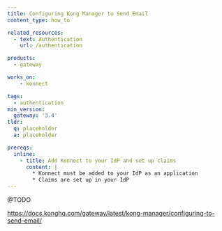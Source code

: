 ```yaml
---
title: Configuring Kong Manager to Send Email
content_type: how_to

related_resources:
  - text: Authentication
    url: /authentication

products:
  - gateway

works_on:
    - konnect

tags:
  - authentication
min_version:
  gateway: '3.4'
tldr: 
  q: placeholder
  a: placeholder

prereqs:
  inline:
    - title: Add Konnect to your IdP and set up claims
      content: |
        * Konnect must be added to your IdP as an application
        * Claims are set up in your IdP
---
```



@TODO

https://docs.konghq.com/gateway/latest/kong-manager/configuring-to-send-email/